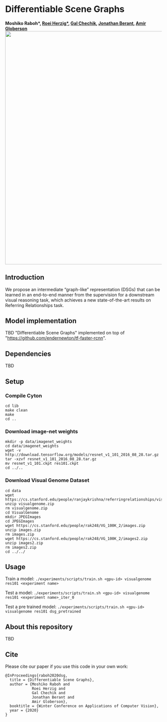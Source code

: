# Differentiable Scene Graphs
####  Moshiko Raboh*, [Roei Herzig*](https://roeiherz.github.io/), [Gal Chechik](https://chechiklab.biu.ac.il/~gal/), [Jonathan Berant](http://www.cs.tau.ac.il/~joberant/), [Amir Globerson](http://www.cs.tau.ac.il/~gamir/)<img src="sg_example_final.png" width="750">

## Introduction
We propose an intermediate “graph-like” representation (DSGs) that can be learned in an end-to-end manner from the supervision for a downstream visual reasoning task, which achieves a new state-of-the-art results on Referring Relationships task.

## Model implementation
TBD
"Differentiable Scene Graphs" implemented on top of "https://github.com/endernewton/tf-faster-rcnn".

## Dependencies
TBD

## Setup

### Compile Cyton
```
cd lib
make clean
make
cd ..
```

### Download image-net weights
```
mkdir -p data/imagenet_weights
cd data/imagenet_weights
wget -v http://download.tensorflow.org/models/resnet_v1_101_2016_08_28.tar.gz
tar -xzvf resnet_v1_101_2016_08_28.tar.gz
mv resnet_v1_101.ckpt res101.ckpt
cd ../..
```
### Download Visual Genome Dataset
```
cd data
wget https://cs.stanford.edu/people/ranjaykrishna/referringrelationships/visualgenome.zip
unzip visualgenome.zip
rm visualgenome.zip
cd VisualGenome
mkdir JPEGImages
cd JPEGImages
wget https://cs.stanford.edu/people/rak248/VG_100K_2/images.zip
unzip images.zip
rm images.zip
wget https://cs.stanford.edu/people/rak248/VG_100K_2/images2.zip
unzip images2.zip
rm images2.zip
cd ../../
```

## Usage
Train a model:
`./experiments/scripts/train.sh <gpu-id> visualgenome res101 <experiment name>`

Test a model:
`./experiments/scripts/train.sh <gpu-id> visualgenome res101 <experiment name>_iter_0`

Test a pre trained model:
`./experiments/scripts/train.sh <gpu-id> visualgenome res101 dsg_pretrained`

## About this repository
TBD

## Cite
Please cite our paper if you use this code in your own work:
```
@InProceedings{raboh2020dsg,
  title = {Differentiable Scene Graphs},
  author = {Moshiko Raboh and
            Roei Herzig and
            Gal Chechik and
            Jonathan Berant and
            Amir Globerson},
  booktitle = {Winter Conference on Applications of Computer Vision},
  year = {2020}
}
```
